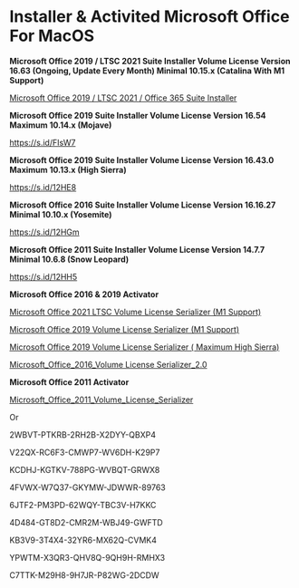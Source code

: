# **Installer & Activited Microsoft Office For MacOS**

**Microsoft Office 2019 / LTSC 2021 Suite Installer Volume License Version 16.63 (Ongoing, Update Every Month) Minimal 10.15.x (Catalina With M1 Support)**

[Microsoft Office 2019 / LTSC 2021 / Office 365 Suite Installer](https://s.id/12HI9)


**Microsoft Office 2019 Suite Installer Volume License Version 16.54 Maximum 10.14.x (Mojave)**

https://s.id/FIsW7

**Microsoft Office 2019 Suite Installer Volume License Version 16.43.0 Maximum 10.13.x (High Sierra)**

https://s.id/12HE8

**Microsoft Office 2016 Suite Installer Volume License Version 16.16.27 Minimal 10.10.x (Yosemite)**

https://s.id/12HGm

**Microsoft Office 2011 Suite Installer Volume License Version 14.7.7 Minimal 10.6.8 (Snow Leopard)**

https://s.id/12HH5




**Microsoft Office 2016 & 2019 Activator**

[Microsoft Office 2021 LTSC Volume License Serializer (M1 Support)](https://s.id/12HIi)

[Microsoft Office 2019 Volume License Serializer  (M1 Support) ](https://s.id/12HIl)

[Microsoft Office 2019 Volume License Serializer ( Maximum High Sierra)](https://s.id/12HIr)

[Microsoft_Office_2016_Volume License Serializer_2.0](https://s.id/12HIu)

**Microsoft Office 2011 Activator**

[Microsoft_Office_2011_Volume_License_Serializer](https://s.id/12HIA)

Or

2WBVT-PTKRB-2RH2B-X2DYY-QBXP4

V22QX-RC6F3-CMWP7-WV6DH-K29P7

KCDHJ-KGTKV-788PG-WVBQT-GRWX8

4FVWX-W7Q37-GKYMW-JDWWR-89763

6JTF2-PM3PD-62WQY-TBC3V-H7KKC

4D484-GT8D2-CMR2M-WBJ49-GWFTD

KB3V9-3T4X4-32YR6-MX62Q-CVMK4

YPWTM-X3QR3-QHV8Q-9QH9H-RMHX3

C7TTK-M29H8-9H7JR-P82WG-2DCDW
